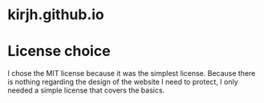 # kirjh.github.io

# License choice
I chose the MIT license because it was the simplest license. Because there is nothing regarding the design of the website I need to protect, I only needed a simple license that covers the basics.
